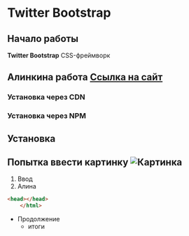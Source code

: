 # Twitter Bootstrap

## Начало работы
**Twitter Bootstrap** CSS-фреймворк

## Алинкина работа [Ссылка на сайт](https://github.com/AlinaNovikova/demo)
### Установка через CDN

### Установка через NPM 

## Установка

## Попытка ввести картинку ![Картинка](http://i.imgur.com./qhtywl2.png)

1. Ввод
1. Алина
```html
<head></head>
    </html>
```
    
* Продолжение
     * итоги

